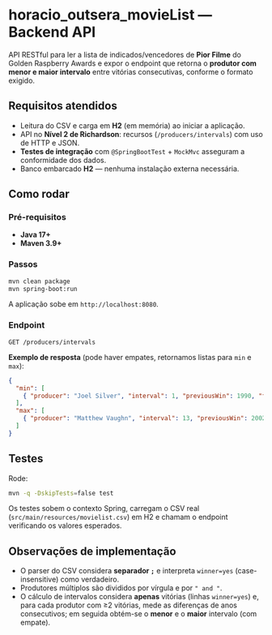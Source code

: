 # horacio_outsera_movieList — Backend API

API RESTful para ler a lista de indicados/vencedores de **Pior Filme** do Golden Raspberry Awards e expor o endpoint que retorna o **produtor com menor e maior intervalo** entre vitórias consecutivas, conforme o formato exigido.

## Requisitos atendidos

- Leitura do CSV e carga em **H2** (em memória) ao iniciar a aplicação.
- API no **Nível 2 de Richardson**: recursos (`/producers/intervals`) com uso de HTTP e JSON.
- **Testes de integração** com `@SpringBootTest` + `MockMvc` asseguram a conformidade dos dados.
- Banco embarcado **H2** — nenhuma instalação externa necessária.

## Como rodar

### Pré-requisitos
- **Java 17+**
- **Maven 3.9+**

### Passos
```bash
mvn clean package
mvn spring-boot:run
```

A aplicação sobe em `http://localhost:8080`.

### Endpoint
`GET /producers/intervals`

**Exemplo de resposta** (pode haver empates, retornamos listas para `min` e `max`):
```json
{
  "min": [
    { "producer": "Joel Silver", "interval": 1, "previousWin": 1990, "followingWin": 1991 }
  ],
  "max": [
    { "producer": "Matthew Vaughn", "interval": 13, "previousWin": 2002, "followingWin": 2015 }
  ]
}
```

## Testes

Rode:
```bash
mvn -q -DskipTests=false test
```

Os testes sobem o contexto Spring, carregam o CSV real (`src/main/resources/movielist.csv`) em H2 e chamam o endpoint verificando os valores esperados.

## Observações de implementação

- O parser do CSV considera **separador `;`** e interpreta `winner=yes` (case-insensitive) como verdadeiro.
- Produtores múltiplos são divididos por vírgula e por `" and "`.
- O cálculo de intervalos considera **apenas** vitórias (linhas `winner=yes`) e, para cada produtor com ≥2 vitórias, mede as diferenças de anos consecutivos; em seguida obtém-se o **menor** e o **maior** intervalo (com empate).
